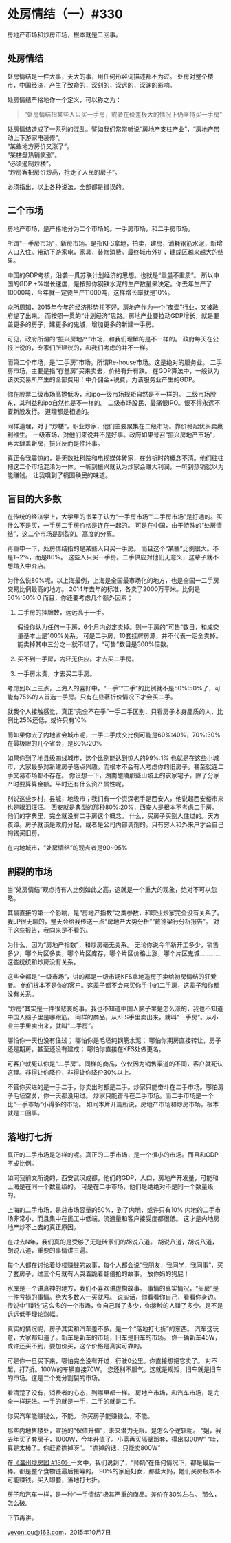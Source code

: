 # 处房情结（一）#330

房地产市场和炒房市场，根本就是二回事。

## 处房情结

处房情结是一件大事，天大的事，用任何形容词描述都不为过。
处房对整个楼市，中国经济，产生了致命的，深刻的，深远的，深渊的影响。

处房情结严格地作一个定义，可以称之为：

> “处房情结指某些人只买一手房，或者在价差极大的情况下仍坚持买一手房”

处房情结造成了一系列的混乱。譬如我们常常听说“房地产支柱产业”，“房地产带动上下游家电装修”。  
“某些地方房价又涨了”。  
“某楼盘热销疯涨”。  
“必须遏制炒楼”。  
“炒房客把房价炒高，抢走了人民的房子”。

必须指出，以上各种说法，全部都是错误的。

## 二个市场

房地产市场，是严格地分为二个市场的。一手房市场，和二手房市场。

所谓“一手房市场”，新房市场。是指KFS拿地，拍卖，建房，消耗钢筋水泥，新增人口入住。带动下游家电，家具，装修消费。最终城市外扩，建成区越来越大的结果。

中国的GDP考核，沿袭一贯苏联计划经济的思想。也就是“重量不重质”。
所以中国的GDP +%增长速度，是按照你钢铁水泥的生产数量来决定。你去年生产了10000吨，今年就一定要生产11000吨，这样增长率就是10%。

众所周知，2015年今年的经济形势并不好。房地产作为一个“夜壶”行业，又被政府提了出来。
而按照一贯的“计划经济”思路。房地产业要拉动GDP增长，就是要盖更多的房子，建更多的鬼城，增加更多的新建一手房。

可见，政府所谓的“振兴房地产”市场，和我们理解的是不一样的。
政府每天在公报上说的，专家们所建议的，和我们考虑的并不一样。

而第二个市场，是“二手房”市场。所谓Re-house市场。这是绝对的服务业。
二手房市场，主要是指“存量房”买来卖去，价格有升有跌。
在GDP算法中，一般认为该次交易所产生的全部费用：中介佣金+税费，为该服务业产生的GDP。

你在股票二级市场高抛低吸，和ipo一级市场规矩自然是不一样的。
二级市场股东，其利益和ipo自然也是不一样的。
二级市场股民，最痛恨IPO。恨不得永远不要新股发行。
道理都是相通的。

同样道理，对于“炒楼”，职业炒家，他们主要聚集在二级市场。靠价格起伏买卖赢利维生。
一级市场，对他们来说并不是好事。政府如果号召“振兴房地产市场”，再大肆盖新房，振兴反而是件坏事。

真正令我震惊的，是无数社科院和电视媒体砖家，在分析时的概念不清。他们往往把这二个市场混淆为一体。一听到振兴就认为炒家会赚大利润，一听到热销就以为能赚钱。
让我嗅到了祸国殃民的味道。

## 盲目的大多数

在传统的经济学上，大学里的书呆子认为“一手房市场”“二手房市场”是打通的。买什么不是买，一手房二手房价格是连在一起的。
可是在中国，由于特殊的“处房情结”，这二个市场是割裂的。高度的分离。

再重申一下，处房情结指的是某些人只买一手房。
而且这个“某些”比例很大。不是1~2%，而是80%。
这些人只买一手房。二手供应对他们无意义，这辈子就不想踏入中介店。

为什么说80%呢。以上海最例，上海是全国最市场化的地方，也是全国一二手房交易比例最高的地方。
2014年去年的标准，各卖了2000万平米。比例是50%:50%
0
而且，你还要考虑几个额外因素；

1. 二手房的挂牌数，远远高于一手。

    假设你认为任何一手房，6个月内必定卖掉。则一手房的“可售”数目，和成交量基本上是100%关系。
    可是二手房，10套挂牌房源，并不代表一定全卖掉。能卖掉其中三分之一就不错了。“可售”数目是300%倍数。

1. 买不到一手房，内环无供应。才去买二手房。
1. 一手房太贵，才去买二手房。

考虑到以上三点，上海人的喜好中，“一手”“二手”的比例就不是50%:50%了，可能有75%的人首选一手房。只有在显著折价情况下才会买二手。

就我个人接触感觉，真正“完全不在乎”一手二手区别，只看房子本身品质的人，比例比25%还低，或许只有10%

而如果你去了内地省会城市呢，一手二手成交比例可能是60%:40%，70%:30%
在最极限的几个省会，是80%:20%

如果你到了地县级四线城市，这个比例能达到惊人的99%:1%
也就是在这些小城市，大家最多对新建房子感点兴趣。而根本不会有人考虑你的旧房子。甚至就连二手交易市场都不存在。
你设想一下，湖南醴陵那些山坡上的农家宅子，除了分家产时要算算金额。平时还有什么资产属性呢。

别说这些乡村，县城，地级市；我们有一个资深老手是西安人，他说起西安楼市来也是眼泪汪汪。
西安就是典型的那种80%:20%，西安人是根本不考虑二手房。他们的字典里，完全就没有二手房这个概念。
什么，买房子买别人住过的。天方夜谭。房子就该是政府分配，或者是公司内部调剂的。只有穷人和外来户才会自己掏钱买旧房。

在内地城市，“处房情结”的观点者是90~95%

## 割裂的市场

当“处房情结”观点持有人比例如此之高，这就是一个重大的现象，绝对不可以忽略。

其最直接的第一个影响，是“房地产指数”之类参数，和职业炒家完全没有关系了。
我LP很无聊的，整天会给我传送一点“房地产大势分析”“戴德梁行分析报告”。
对于这些报告，我向来是不看的。

为什么，因为“房地产指数”，和炒房毫无关系。
无论你说今年新开工多少，销售多少，哪个片区多卖，哪个片区库存，哪个片区价格上涨，哪个片区鬼城…………
这些统统和炒房没有关系。

这些全都是“一级市场”，讲的都是一级市场KFS拿地造房子卖给初房情结的狂爱者。
他们根本不是你的客户。这辈子都不会来买你手中的二手房，这辈子和你都没有关系。

“炒房”其实是一件很悲哀的事。我也不知道中国人脑子里是怎么涨的，我也不知道中国人脑子里是哪跟筋。
同样的商品，从KFS手里卖出来，就叫“一手房”。从小业主手里卖出来，就叫“二手房”。

哪怕你一天也没有住过；
哪怕你是毛坯纯钢筋水泥；
哪怕你期房直接转让，房子还是期房，甚至还没有建成；
哪怕你直接在KFS处做更名。

可客户就死认你是“二手房”。同样的商品，仅仅因为销售渠道的不同，客户就死认这理。非得让你降价，非得让你降价30%以上。

不管你买进的是一手二手，你卖出时都是二手。炒家只能奋斗在二手市场。哪怕房子毛坯空关，你一天都没用过。
炒家只能奋斗在二手市场。而二手市场是一个比“一手市场”小得多的市场。
如同本片开篇所说，房地产市场和炒房市场，根本就是二回事。

## 落地打七折

真正的二手市场是怎样的呢。真正的二手市场，是一个很小的市场。而且和GDP不成比例。

如同我前文所说的，西安武汉成都，他们的GDP，人口，房地产开发量，可能和上海是在同一个数量级的。
可是在二手市场，他们是绝绝对不是同一个数量级的。

上海的二手市场，是总市场容量的50%，到了内地，或许只有10%
内地的二手市场非常小，而且集中在民工中低端，流通量和客户接受度都很低。
这才是内地房地产炒不上去的真正原因。

在过去N年，我们真的是受够了无耻砖家们的胡说八道。
胡说八道，胡说八道，胡说八道，重要的事情讲三遍。

每个人都在讨论着炒楼赚钱的故事，每个人都会说“我朋友，我同学，我同事”，买了套房子，过三个月就有人哭着跪着翻倍抢的故事。
放你妈的狗屁！

水库是一个讲真神的地方，我们不喜欢讲虚构故事。
事情的真实情况，“买房”是一件亏损的事情。绝大多数人一买就亏。
说实话，你看看你自己，看看你身边。传说中“赚钱”这么多的一个市场，你自己赚了多少，你接触的人赚了多少。是不是远远低于理论涨幅。

真实的情况呢，房子其实和汽车差不多。是一个“落地打七折”的东西。
汽车这玩意，大家都知道了。新车是新车的市场，旧车是旧车的市场。
你一辆新车45W，或许还买不到，要加价买，这个价格是真实可靠的。

可是你一旦买下来，哪怕完全没有开过，行驶0公里。你直接想把它卖了。
对不起，打7折。100W的车辆直接70W。
您还别不服气。这就是规矩，旧车就是旧车的市场。这是二个充分割裂的市场。

看清楚了没有，消费者的心态，到哪里都一样。
房地产市场，和汽车市场，是完全一样玩法。一手的就是一手，二手的就是二手。

你买汽车能赚钱么，不能。
你买房子能赚钱么，不能。

那些内地售楼处，宣扬的“保值升值”，未来潜力无限。是怎么个逻辑呢。
“姐，我去年买了套房子，1000W，今年升值了。小蓝再买隔壁那套，得出1300W”
“哇，真是太棒了。你赶紧抛掉呀”。
“抛掉的话，只能卖800W”

在[《温州炒房团 #180》](180.md)一文中，我们说到了，“师奶”在任何情况下，都是最后一棒。都是整个食物链最后接筹的。
90%的家庭妇女，那些大妈，她们买房根本不可能赚钱。买入即套，落地打七折。

房子和汽车一样，是一种“一手情结”极其严重的商品。差价在30%左右。
那么，怎么破。

下节再讲。

[yevon_ou@163.com](mailto:yevon_ou@163.com)，2015年10月7日

